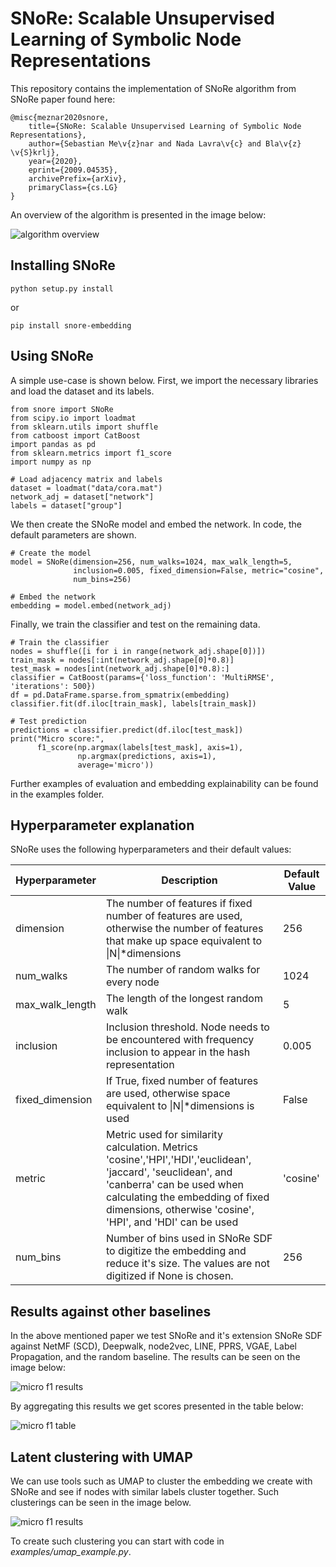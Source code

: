 # SNoRe: Scalable Unsupervised Learning of Symbolic Node Representations
This repository contains the implementation of SNoRe algorithm from SNoRe paper
found here:

```
@misc{meznar2020snore,
    title={SNoRe: Scalable Unsupervised Learning of Symbolic Node Representations},
    author={Sebastian Me\v{z}nar and Nada Lavra\v{c} and Bla\v{z} \v{S}krlj},
    year={2020},
    eprint={2009.04535},
    archivePrefix={arXiv},
    primaryClass={cs.LG}
}
```

An overview of the algorithm is presented in the image below:

![algorithm overview](https://github.com/smeznar/SNoRe/blob/master/images/algorithm_overview.png)

## Installing SNoRe
```
python setup.py install
```

or

```
pip install snore-embedding
```

## Using SNoRe
A simple use-case is shown below.
First, we import the necessary libraries and load the dataset and its labels.

```
from snore import SNoRe
from scipy.io import loadmat
from sklearn.utils import shuffle
from catboost import CatBoost
import pandas as pd
from sklearn.metrics import f1_score
import numpy as np

# Load adjacency matrix and labels
dataset = loadmat("data/cora.mat")
network_adj = dataset["network"]
labels = dataset["group"]
```

We then create the SNoRe model and embed the network. 
In code, the default parameters are shown.

```
# Create the model
model = SNoRe(dimension=256, num_walks=1024, max_walk_length=5,
              inclusion=0.005, fixed_dimension=False, metric="cosine",
              num_bins=256)

# Embed the network
embedding = model.embed(network_adj)
```

Finally, we train the classifier and test on the remaining data.

```
# Train the classifier
nodes = shuffle([i for i in range(network_adj.shape[0])])
train_mask = nodes[:int(network_adj.shape[0]*0.8)]
test_mask = nodes[int(network_adj.shape[0]*0.8):]
classifier = CatBoost(params={'loss_function': 'MultiRMSE', 'iterations': 500})
df = pd.DataFrame.sparse.from_spmatrix(embedding)
classifier.fit(df.iloc[train_mask], labels[train_mask])

# Test prediction
predictions = classifier.predict(df.iloc[test_mask])
print("Micro score:",
      f1_score(np.argmax(labels[test_mask], axis=1),
               np.argmax(predictions, axis=1),
               average='micro'))

```

Further examples of evaluation and embedding explainability can be found in the examples folder.

## Hyperparameter explanation

SNoRe uses the following hyperparameters and their default values:

| Hyperparameter  | Description                                                                                                                                                                                                                                | Default Value |
|-----------------|--------------------------------------------------------------------------------------------------------------------------------------------------------------------------------------------------------------------------------------------|---------------|
| dimension       | The number of features if fixed number of features are used, otherwise the number of features that make up space equivalent to &#124;N&#124;*dimensions                                                                                    | 256           |
| num_walks       | The number of random walks for every node                                                                                                                                                                                                  | 1024          |
| max_walk_length | The length of the longest random walk                                                                                                                                                                                                      | 5             |
| inclusion       | Inclusion threshold. Node needs to be encountered with frequency inclusion to appear in the hash representation                                                                                                                            | 0.005         |
| fixed_dimension | If True, fixed number of features are used, otherwise space equivalent to &#124;N&#124;*dimensions is used                                                                                                                                 | False         |
| metric          | Metric used for similarity calculation. Metrics 'cosine','HPI','HDI','euclidean', 'jaccard', 'seuclidean', and 'canberra' can be used when calculating the embedding of fixed dimensions, otherwise 'cosine', 'HPI', and 'HDI' can be used | 'cosine'      |
| num_bins        | Number of bins used in SNoRe SDF to digitize the embedding and reduce it's size. The values are not digitized if None is chosen.                                                                                                           | 256           |

## Results against other baselines

In the above mentioned paper we test SNoRe and it's extension SNoRe SDF against NetMF (SCD), Deepwalk, node2vec,
LINE, PPRS, VGAE, Label Propagation, and the random baseline. The results can be seen on the image below:

![micro f1 results](https://github.com/smeznar/SNoRe/blob/master/images/micro_plot_baseline.png)

By aggregating this results we get scores presented in the table below:

![micro f1 table](https://github.com/smeznar/SNoRe/blob/master/images/f1_table.png)

## Latent clustering with UMAP

We can use tools such as UMAP to cluster the embedding we create with SNoRe and see if nodes with similar labels
cluster together. Such clusterings can be seen in the image below.

![micro f1 results](https://github.com/smeznar/SNoRe/blob/master/images/umap.png)

To create such clustering you can start with code in *examples/umap_example.py*.


